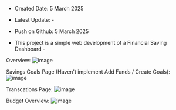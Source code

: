 - Created Date: 5 March 2025
- Latest Update: -
- Push on Github: 5 March 2025

- This project is a simple web development of a Financial Saving Dashboard -

Overview: 
![image](https://github.com/user-attachments/assets/f367c6df-0f59-4665-a8da-8776ebcafdc5)

Savings Goals Page (Haven't implement Add Funds / Create Goals): 
![image](https://github.com/user-attachments/assets/03a9680e-4252-4c80-98af-091a779c18cf)

Transcations Page:
![image](https://github.com/user-attachments/assets/23618509-758c-4965-9aac-61470ffa170e)

Budget Overview:
![image](https://github.com/user-attachments/assets/339316e1-a55f-4e5f-8498-0c5715bafb51)


